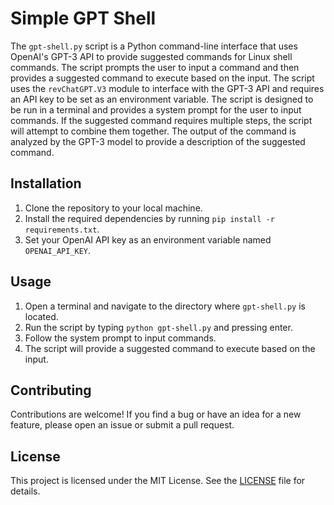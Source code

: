 # Simple GPT Shell

The `gpt-shell.py` script is a Python command-line interface that uses OpenAI's GPT-3 API to provide suggested commands for Linux shell commands. The script prompts the user to input a command and then provides a suggested command to execute based on the input. The script uses the `revChatGPT.V3` module to interface with the GPT-3 API and requires an API key to be set as an environment variable. The script is designed to be run in a terminal and provides a system prompt for the user to input commands. If the suggested command requires multiple steps, the script will attempt to combine them together. The output of the command is analyzed by the GPT-3 model to provide a description of the suggested command.

## Installation

1. Clone the repository to your local machine.
2. Install the required dependencies by running `pip install -r requirements.txt`.
3. Set your OpenAI API key as an environment variable named `OPENAI_API_KEY`.

## Usage

1. Open a terminal and navigate to the directory where `gpt-shell.py` is located.
2. Run the script by typing `python gpt-shell.py` and pressing enter.
3. Follow the system prompt to input commands.
4. The script will provide a suggested command to execute based on the input.

## Contributing

Contributions are welcome! If you find a bug or have an idea for a new feature, please open an issue or submit a pull request.

## License

This project is licensed under the MIT License. See the [LICENSE](LICENSE) file for details.